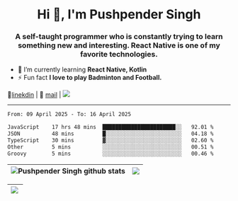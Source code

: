 <h1 align="center">Hi 👋, I'm Pushpender Singh</h1>
<h3 align="center">A self-taught programmer who is constantly trying to learn something new and interesting. React Native is one of my favorite technologies.</h3>

- 🌱 I’m currently learning **React Native, Kotlin**
- ⚡ Fun fact **I love to play Badminton and Football.**

👔[linekdin](https://www.linkedin.com/in/pushpender-singh-240061202/) | 📧 [mail](mailto:pushpendersingh694@gmail.com) | 
<a href="https://github.com/pushpender-singh-ap/pushpender-singh-ap">
    <img src="https://komarev.com/ghpvc/?username=pushpender-singh-ap&style=for-the-badge">
</a>


---

<!--START_SECTION:waka-->

```txt
From: 09 April 2025 - To: 16 April 2025

JavaScript    17 hrs 48 mins  ███████████████████████░░   92.01 %
JSON          48 mins         █░░░░░░░░░░░░░░░░░░░░░░░░   04.18 %
TypeScript    30 mins         ▓░░░░░░░░░░░░░░░░░░░░░░░░   02.60 %
Other         5 mins          ░░░░░░░░░░░░░░░░░░░░░░░░░   00.51 %
Groovy        5 mins          ░░░░░░░░░░░░░░░░░░░░░░░░░   00.46 %
```

<!--END_SECTION:waka-->


| <a><img align="center" src="https://github-readme-stats-iota-ecru-15.vercel.app/api?username=pushpender-singh-ap&show_icons=true&include_all_commits=true&theme=buefy&hide_border=true" alt="Pushpender Singh github stats" /></a> | <a><img align="center" src="https://github-readme-stats-iota-ecru-15.vercel.app/api/top-langs/?username=pushpender-singh-ap&layout=compact&theme=buefy&hide_border=true" /></a> |
| ------------- | ------------- |

| <a> <img align="left" src="https://github-readme-streak-stats.herokuapp.com/?user=pushpender-singh-ap" /></br> </a> |
| ------------- |
